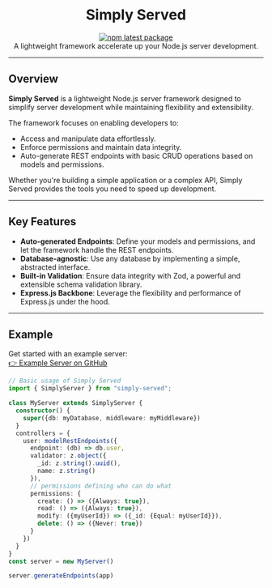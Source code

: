 <h1 align="center">Simply Served</h1>

<div align="center">

[![npm latest package](https://img.shields.io/npm/v/simply-served/latest.svg)](https://www.npmjs.com/package/simply-served)  
A lightweight framework accelerate up your Node.js server development.

</div>

---

## Overview

**Simply Served** is a lightweight Node.js server framework designed to simplify server development while maintaining flexibility and extensibility.

The framework focuses on enabling developers to:
- Access and manipulate data effortlessly.
- Enforce permissions and maintain data integrity.
- Auto-generate REST endpoints with basic CRUD operations based on models and permissions.

Whether you're building a simple application or a complex API, Simply Served provides the tools you need to speed up development.

---

## Key Features

- **Auto-generated Endpoints**: Define your models and permissions, and let the framework handle the REST endpoints.
- **Database-agnostic**: Use any database by implementing a simple, abstracted interface.
- **Built-in Validation**: Ensure data integrity with Zod, a powerful and extensible schema validation library.
- **Express.js Backbone**: Leverage the flexibility and performance of Express.js under the hood.

---

## Example

Get started with an example server:  
[👉 Example Server on GitHub](https://github.com/WesleyEdwards/simply-served/example)

```typescript
// Basic usage of Simply Served
import { SimplyServer } from "simply-served";

class MyServer extends SimplyServer {
  constructor() {
    super({db: myDatabase, middleware: myMiddleware})
  }
  controllers = {
    user: modelRestEndpoints({
      endpoint: (db) => db.user,
      validator: z.object({
        _id: z.string().uuid(),
        name: z.string()
      }),
      // permissions defining who can do what
      permissions: {
        create: () => ({Always: true}),
        read: () => ({Always: true}),
        modify: ({myUserId}) => ({_id: {Equal: myUserId}}),
        delete: () => ({Never: true})
      }
    })
  }
}
const server = new MyServer()

server.generateEndpoints(app)
```